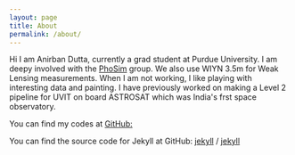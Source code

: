 ```yaml
---
layout: page
title: About
permalink: /about/
---
```


Hi I am Anirban Dutta, currently a grad student at Purdue University. I am deepy involved with the [PhoSim](https://bitbucket.org/phosim/phosim_release/wiki/Home/) group. We also use WIYN 3.5m for Weak Lensing measurements. When I am not working, I like playing with interesting data and painting.
I have previously worked on making a Level 2 pipeline for UVIT on board ASTROSAT which was India's frst space observatory. 

You can find my codes at
[GitHub:](https://github.com/anirban1195)

You can find the source code for Jekyll at GitHub:
[jekyll][jekyll-organization] /
[jekyll](https://github.com/jekyll/jekyll)


[jekyll-organization]: https://github.com/jekyll
